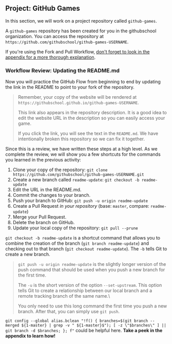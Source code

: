 ## Project: GitHub Games

In this section, we will work on a project repository called `github-games`.

A `github-games` repository has been created for you in the githubschool organization. You can access the repository at `https://github.com/githubschool/github-games-USERNAME`.

If you're using the Fork and Pull Workflow, [don't forget to look in the appendix for a more thorough explanation](app_fork_workflow.md).

### Workflow Review: Updating the README.md

Now you will practice the GitHub Flow from beginning to end by updating the link in the README to point to your fork of the repository.

> Remember, your copy of the website will be rendered at `https://githubschool.github.io/github-games-USERNAME`.
>
> This link also appears in the repository description. It is a good idea to edit the website URL in the description so you can easily access your game.
>
> If you click the link, you will see the text in the `README.md`. We have intentionally broken this repository so we can fix it together.

Since this is a review, we have written these steps at a high level. As we complete the review, we will show you a few shortcuts for the commands you learned in the previous activity:

1. Clone your copy of the repository: `git clone https://github.com/githubschool/github-games-USERNAME.git`
1. Create a new branch called `readme-update`: `git checkout -b readme-update`
1. Edit the URL in the README.md.
1. Commit the changes to your branch.
1. Push your branch to GitHub: `git push -u origin readme-update`
1. Create a Pull Request *in your repository* (base: `master`, compare: `readme-update`)
1. Merge your Pull Request.
1. Delete the branch on GitHub.
1. Update your local copy of the repository: `git pull --prune`

`git checkout -b readme-update` is a shortcut command that allows you to combine the creation of the branch (`git branch readme-update`) and checking out to that branch (`git checkout readme-update`). The `-b` tells Git to create a new branch.

> `git push -u origin readme-update` is the slightly longer version of the push command that should be used when you push a new branch for the first time.
>
> The `-u` is the short version of the option `--set-upstream`. This option tells Git to create a relationship between our local branch and a remote tracking branch of the same name.\
>
> You only need to use this long command the first time you push a new branch. After that, you can simply use `git push`.

`git config --global alias.bclean "!f() { branches=$(git branch --merged ${1-master} | grep -v " ${1-master}$"); [ -z \"$branches\" ] || git branch -d $branches; }; f"` could be helpful here. **Take a peek in the appendix to learn how!**
